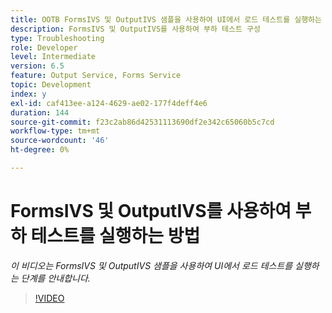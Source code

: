 ```yaml
---
title: OOTB FormsIVS 및 OutputIVS 샘플을 사용하여 UI에서 로드 테스트를 실행하는 방법
description: FormsIVS 및 OutputIVS를 사용하여 부하 테스트 구성
type: Troubleshooting
role: Developer
level: Intermediate
version: 6.5
feature: Output Service, Forms Service
topic: Development
index: y
exl-id: caf413ee-a124-4629-ae02-177f4deff4e6
duration: 144
source-git-commit: f23c2ab86d42531113690df2e342c65060b5c7cd
workflow-type: tm+mt
source-wordcount: '46'
ht-degree: 0%

---
```


# FormsIVS 및 OutputIVS를 사용하여 부하 테스트를 실행하는 방법

*이 비디오는 FormsIVS 및 OutputIVS 샘플을 사용하여 UI에서 로드 테스트를 실행하는 단계를 안내합니다.*

>[!VIDEO](https://video.tv.adobe.com/v/335507?quality=12&learn=on)
